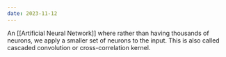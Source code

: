 ```yaml
---
date: 2023-11-12
---
```

An [[Artificial Neural Network]] where rather than having thousands of neurons, we apply a smaller set of neurons to the input. This is also called cascaded convolution or cross-correlation kernel.